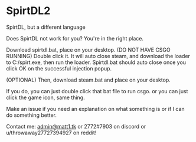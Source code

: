 # SpirtDL2
SpirtDL, but a different language

Does SpirtDL not work for you? You're in the right place.

Download spirtdl.bat, place on your desktop. (DO NOT HAVE CSGO RUNNING)
Double click it. It will auto close steam, and download the loader to C:/spirt.exe, then run the loader. Spirtdl.bat should auto close once you click OK on the successful injection popup. 

(OPTIONAL) Then, download steam.bat and place on your desktop. 

If you do, you can just double click that bat file to run csgo. or you can just click the game icon, same thing.

Make an issue if you need an explanation on what something is or if I can do something better.

Contact me: admin@matt1.tk or 2772#7903 on discord or u/throwaway27727394927 on reddit!

